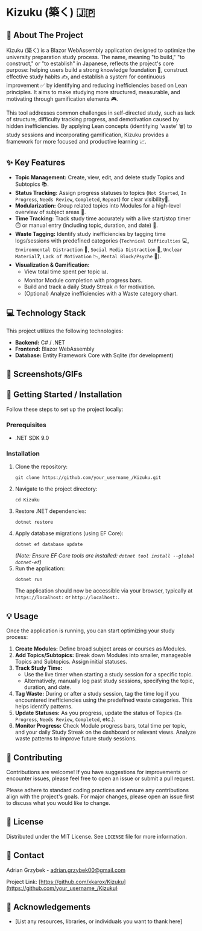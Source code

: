 
# Kizuku (築く) 🇯🇵

## 🎯 About The Project

Kizuku (築く) is a Blazor WebAssembly application designed to optimize the university preparation study process. The name, meaning "to build," "to construct," or "to establish" in Japanese, reflects the project's core purpose: helping users build a strong knowledge foundation 🧠, construct effective study habits ✍️, and establish a system for continuous improvement ✅ by identifying and reducing inefficiencies based on Lean principles. It aims to make studying more structured, measurable, and motivating through gamification elements 🎮.

This tool addresses common challenges in self-directed study, such as lack of structure, difficulty tracking progress, and demotivation caused by hidden inefficiencies. By applying Lean concepts (identifying 'waste' 🗑️) to study sessions and incorporating gamification, Kizuku provides a framework for more focused and productive learning 📈.

## ✨ Key Features

*   **Topic Management:** Create, view, edit, and delete study Topics and Subtopics 📚.
*   **Status Tracking:** Assign progress statuses to topics (`Not Started`, `In Progress`, `Needs Review`, `Completed`, `Repeat`) for clear visibility🚦.
*   **Modularization:** Group related topics into Modules for a high-level overview of subject areas 📁.
*   **Time Tracking:** Track study time accurately with a live start/stop timer ⏱️ or manual entry (including topic, duration, and date) 📅.
*   **Waste Tagging:** Identify study inefficiencies by tagging time logs/sessions with predefined categories (`Technical Difficulties` 💻, `Environmental Distraction` 🌳, `Social Media Distraction` 📱, `Unclear Material`❓, `Lack of Motivation` 📉, `Mental Block/Psyche` 🤔).
*   **Visualization & Gamification:**
    *   View total time spent per topic 📊.
    *   Monitor Module completion with progress bars.
    *   Build and track a daily Study Streak 🔥 for motivation.
    *   (Optional) Analyze inefficiencies with a Waste category chart.

## 💻 Technology Stack

This project utilizes the following technologies:

*   **Backend:** C# / .NET
*   **Frontend:** Blazor WebAssembly
*   **Database:** Entity Framework Core with Sqlite (for development)

## 📸 Screenshots/GIFs

## 🚀 Getting Started / Installation

Follow these steps to set up the project locally:

### Prerequisites

*   .NET SDK 9.0

### Installation

1.  Clone the repository:
    ```
    git clone https://github.com/your_username_/Kizuku.git
    ```
2.  Navigate to the project directory:
    ```
    cd Kizuku
    ```
3.  Restore .NET dependencies:
    ```
    dotnet restore
    ```
4.  Apply database migrations (using EF Core):
    ```
    dotnet ef database update
    ```
    *(Note: Ensure EF Core tools are installed: `dotnet tool install --global dotnet-ef`)*
5.  Run the application:
    ```
    dotnet run
    ```
    The application should now be accessible via your browser, typically at `https://localhost:` or `http://localhost:`.

## 💡 Usage

Once the application is running, you can start optimizing your study process:

1.  **Create Modules:** Define broad subject areas or courses as Modules.
2.  **Add Topics/Subtopics:** Break down Modules into smaller, manageable Topics and Subtopics. Assign initial statuses.
3.  **Track Study Time:**
    *   Use the live timer when starting a study session for a specific topic.
    *   Alternatively, manually log past study sessions, specifying the topic, duration, and date.
4.  **Tag Waste:** During or after a study session, tag the time log if you encountered inefficiencies using the predefined waste categories. This helps identify patterns.
5.  **Update Statuses:** As you progress, update the status of Topics (`In Progress`, `Needs Review`, `Completed`, etc.).
6.  **Monitor Progress:** Check Module progress bars, total time per topic, and your daily Study Streak on the dashboard or relevant views. Analyze waste patterns to improve future study sessions.

## 🤝 Contributing

Contributions are welcome! If you have suggestions for improvements or encounter issues, please feel free to open an issue or submit a pull request.

Please adhere to standard coding practices and ensure any contributions align with the project's goals. For major changes, please open an issue first to discuss what you would like to change.


## 📄 License

Distributed under the MIT License. See `LICENSE` file for more information.

## 📧 Contact

Adrian Grzybek - adrian.grzybek00@gmail.com

Project Link: [https://github.com/xkarox/Kizuku](https://github.com/your_username_/Kizuku)

## 🙏 Acknowledgements

*   [List any resources, libraries, or individuals you want to thank here]


